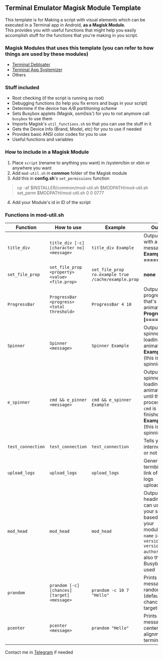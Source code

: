 ## Terminal Emulator Magisk Module Template

This template is for Making a script with visual elements which can be executed in a Terminal app in Android, **as a Magisk Module**.  
This provides you with useful functions that might help you easily accomplish stuff for the functions that you're making in you script.

### Magisk Modules that uses this template (you can refer to how things are used by these modules)
* [Terminal Debloater](https://github.com/Magisk-Modules-Repo/terminal_debloater)
* [Terminal App Systemizer](https://github.com/Magisk-Modules-Repo/terminal_systemizer)
* Others

### Stuff included
* Root checking (if the script is running as root)
* Debugging functions (to help you fix errors and bugs in your script)
* Determine if the device has *A/B partitioning scheme*
* Sets Busybox applets (Magisk, osm0sis') for you to not anymore call `busybox` to use them
* Imports Magisk's `util_functions.sh` so that you can use the stuff in it
* Gets the Device Info (Brand, Model, etc) for you to use if needed
* Provides basic ANSI color codes for you to use
* Useful functions and variables

### How to include in a Magisk Module
1. Place `script` (rename to anything you want) in /system/bin or xbin or anywhere you want
2. Add `mod-util.sh` in **common** folder of the Magisk module
3. Add this in **config.sh**'s `set_permissions` function
>cp -af $INSTALLER/common/mod-util.sh $MODPATH/mod-util.sh
set_perm $MODPATH/mod-util.sh 0 0 0777
4. Add your Module's id in ID of the script

### Functions in mod-util.sh

Function | How to use | Example | Output
--- | --- | --- | ---
`title_div` | `title_div [-c] [character no] <message>` | `title_div Example` | Outputs a bar with a message:  **Example ==========**
`set_file_prop` | `set_file_prop <property> <value> <file.prop>` | `set_file_prop ro.example true /cache/example.prop` | **none**
`ProgressBar` | `ProgressBar <progress> <total threshold>` | `ProgressBar 4 10` | Outputs a progress bar that's animated:  **Progress: [====      ]**
`Spinner` | `Spinner <message>` | `Spinner Example` | Outputs spinner loading animation  **Example: [/]** (this is spinning btw)
`e_spinner` | `cmd && e_pinner <message>` | `cmd && e_spinner Example` | Outputs spinner loading animation until the process of `cmd` is finished  **Example: [/]** (this is spinning btw)
`test_connection` | `test_connection` | `test_connection` | Tells you if internet's ok or not
`upload_logs` | `upload_logs` | `upload_logs` | Generates termbin.com link of the logs uploaded
`mod_head` | `mod_head` | `mod_head` | Outputs heading you can use in your script based on your module's `name` `id` `version` `versionCode` `author`, and also the Busybox used
`prandom` | `prandom [-c] [chances] [target] <message>` | `prandom -c 10 7 "Hello"` | Prints message at random times (default chances=2; target=2)
`pcenter` | `pcenter <message>` | `prandom "Hello"` | Prints message at center alignment in terminal


Contact me in [Telegram](https://t.me/veez21) if needed